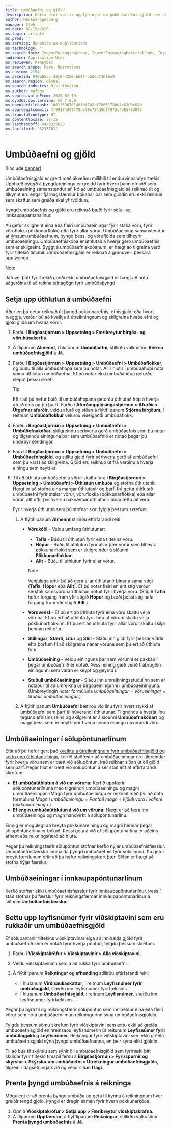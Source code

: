```yaml
---
title: Umbúðaefni og gjöld
description: Þetta efni veitir upplýsingar um pökkunarefnisgjöld sem eru greidd til endurvinnslufyrirtækja með ákveðnu millibili.
author: MarkusFogelberg
manager: tfehr
ms.date: 02/19/2020
ms.topic: article
ms.prod: ''
ms.service: dynamics-ax-applications
ms.technology: ''
ms.search.form: InventPackagingGroup, InventPackagingMaterialCode, InventPackagingMaterialFee, InventPackagingMaterialTrans, InventPackagingMaterialTransPurch, InventPackagingUnit
audience: Application User
ms.reviewer: kamaybac
ms.search.scope: Core, Operations
ms.custom: 2194
ms.assetid: 040b65dc-43c9-4256-b69f-b2d6e736fbe9
ms.search.region: Global
ms.search.industry: Distribution
ms.author: mafoge
ms.search.validFrom: 2020-02-19
ms.dyn365.ops.version: AX 7.0.0
ms.openlocfilehash: 1061f336701461df7a2cf78661788e4c6100c84d
ms.sourcegitcommit: 4f9912439ff78acf0c754d5bff972c4b85763093
ms.translationtype: HT
ms.contentlocale: is-IS
ms.lasthandoff: 04/02/2020
ms.locfileid: "3215701"
---
```

# <a name="packing-materials-and-fees"></a>Umbúðaefni og gjöld

[!include [banner](../includes/banner.md)]

Umbúðaefnisgjald er greitt með ákveðnu millibili til endurvinnslufyrirtækis. Upphæð byggð á þyngdareiningu er greidd fyrir hvern þann efnivið sem umbúðaeining samanstendur af. Þó að umbúðaefnisgjald sé reiknað út og tilkynnt eru engar fjárhagsfærslur bókaðar þar sem gjöldin eru ekki reiknuð sem skattur sem greiða skal yfirvöldum.

Þyngd umbúðaefnis og gjöld eru reiknuð bæði fyrir sölu- og innkaupapantanalínur.

Þú getur skilgreint eina eða fleiri umbúðaeiningar fyrir staka vöru, fyrir vöruflokk (pökkunarflokk) eða fyrir allar vörur. Umbúðaeining samanstendur af ýmsum umbúðaefnum, þyngd þess, og vörufjölda sem tilheyrir umbúðaeiningu. Umbúðaefniskóða er úthlutað á hverja gerð umbúðaefnis sem  er skilgreint. Byggt á umbúðaefniskóðanum, er hægt að tilgreina verð fyrir tiltekið tímabil. Umbúðaefnisgjald er reiknað á grundvelli þessara upplýsinga.

> [!NOTE]
> Jafnvel þótt fyrirtækið greiði ekki umbúðaefnisgjald er hægt að nota aðgerðina til að reikna talnagögn fyrir umbúðaþyngd.

## <a name="set-up-packing-material-allocation"></a><a name="allocations"></a>Setja upp úthlutun á umbúðaefni

Áður en þú getur reiknað út þyngd pökkunarefnis, efnisgjald, eða hvort tveggja, verður þú að kveikja á útreikningnum og skilgreina hvaða efni og gjöld gilda um hvaða vörur.

1. Farðu í **Birgðastjórnun \> Uppsetning \> Færibreytur birgða- og vöruhúsakerfis**.
1. Á flipanum **Almennt**, í hlutanum **Umbúðaefni**, stillirðu valkostinn **Reikna umbúðaefnisgjöld** á **Já**.
1. Farðu í **Birgðastjórnun \> Uppsetning \> Umbúðaefni \> Umbúðaflokkar**, og búðu til alla umbúðahópa sem þú notar. Allir hlutir í umbúðahópi nota sömu úthlutun umbúðaefna. Ef þú notar ekki umbúðahópa geturðu sleppt þessu skrefi.

    > [!TIP]
    > Eftir að þú hefur búið til umbúðahópana geturðu úthlutað hóp á hverja afurð eins og þú þarft. Farðu í **Afurðaupplýsingastjórnun \> Afurðir \> Útgefnar afurðir**, veldu afurð og síðan á flýtiflipanum **Stjórna birgðum**, í reitnum **Umbúðaflokkur** velurðu viðeigandi umbúðaflokk.

1. Farðu í **Birgðastjórnun \> Uppsetning \> Umbúðaefni \> Umbúðefnakóðar**, skilgreindu sérhverja gerð umbúðaefnis sem þú notar og tilgreindu eininguna þar sem umbúðaefnið er notað þegar þú undirbýr sendingar.
1. Fara til **Birgðastjórnun \> Uppsetning \> Umbúðaefni \> Umbúðaefnisgjöld**, og stilltu gjald fyrir sérhverja gerð af umbúðaefni sem þú varst að skilgreina. Gjöld eru reiknuð út frá verðinu á hverja einingu sem neytt er.
1. Til að úthluta umbúðaefni á vörur skaltu fara í **Birgðastjórnun \> Uppsetning \> Umbúðaefni \> Úthlutun umbúða** og stofna úthlutanir. Hægt er að stofna eins margar úthlutanir og þarf. Þú getur úthlutað umbúðaefni fyrir stakar vörur, vöruflokka (pökkunarflokka) eða allar vörur, allt eftir því hversu nákvæmar úthlutanir þínar ættu að vera.

    Fyrir hverja úthlutun sem þú stofnar skal fylgja þessum skrefum.

    1. Á flýtiflipanum **Almennt** stillirðu eftirfarandi reiti:

        - **Vörukóði** - Veldu umfang úthlutunar:

            - **Tafla** - Búðu til úthlutun fyrir eina tiltekna vöru.
            - **Hópur** - Búðu til úthlutun fyrir allar þær vörur sem tilheyra pökkunarflokki sem er skilgreindur á síðunni **Pökkunarflokkar**.
            - **Allt** - Búðu til úthlutun fyrir allar vörur.

            > [!NOTE]
            > Venjulega ættir þú að gera allar úthlutanir þínar á sama stigi (**Tafla**, **Hópur** eða **Allt**). Ef þú notar fleiri en eitt stig verður sérstök samsvörunarúthlutun notuð fyrir hverja vöru. (Stigið **Tafla** hefur forgang fram yfir stigið **Hópur** og bæði þessi stig hafa forgang fram yfir stigið **Allt**.)

        - **Vöruvensl** - Ef þú ert að úthluta fyrir eina vöru skaltu velja vöruna. Ef þú ert að úthluta fyrir hóp af vörum skaltu velja pökkunarflokkinn. Ef þú ert að úthluta fyrir allar vörur skaltu skilja þennan reit eftir.
        - **Stillingar**, **Stærð**, **Litur** og **Stíll** - Sláðu inn gildi fyrir þessar víddir eftir þörfum til að skilgreina nánar vöruna sem þú ert að úthluta fyrir.
        - **Umbúðaeining** - Veldu eininguna þar sem vörunni er pakkað í þegar umbúðaefnið er notað. Þessi eining gæti verið frábrugðin einingunni sem varan er keypt og geymd í.
        - **Stuðull umbúðaeiningar** - Sláðu inn umreikningsstuðulinn sem er notaður til að umreikna úr birgðaeiningunni í umbúðaeininguna. (Umbreytingin notar formúluna *Umbúðaeiningar* = *Vörueiningar* × *Stuðull umbúðaeiningar*.)

    1. Á flýtiflipanum **Umbúðaefni** bætirðu við línu fyrir hvert stykki af umbúðaefni sem þarf til núverandi úthlutunar. Tilgreindu á hverja línu tegund efnisins (eins og skilgreint er á síðunni **Umbúðefnakóðar**) og magn þess sem er neytt fyrir hverja senda einingu núverandi vöru.

## <a name="packing-units-on-sales-order-lines"></a>Umbúðaeiningar í sölupöntunarlínum

Eftir að þú hefur gert það [kveiktu á útreikningnum fyrir umbúðaefnisgjöld og settu upp úthlutanir þínar](#allocations), kerfið staðfestir að umbúðaeiningar eru tilgreindar fyrir hverja vöru sem er bætt við sölupöntun. Það reiknar síðan út öll gjöld sem þarf. Þegar hlut er bætt við sölupöntun á sér stað eitt af eftirfarandi skrefum:

- **Ef umbúðaúthlutun á við um vöruna:** Kerfið uppfærir sölupöntunarlínuna með tilgreindri umbúðaeiningu og magni umbúðaeiningar. (Magn fyrir umbúðaeiningu er reiknað með því að nota formúluna *Magn í umbúðaeiningu* = *Pantað magn* ÷ *Fjöldi vara í valinni pökkunareiningu*.)
- **Ef engin umbúðaúthlutun á við um vöruna:** Hægt er að færa inn umbúðaeiningu og magn handvirkt á sölupöntunarlínu.

Einnig er mögulegt að breyta pökkunareiningu og magni hennar þegar sölupöntunarlína er bókuð. Þessi geta á við ef sölupöntunarlína er aðeins afhent eða reikningsfærð að hluta.

Þegar þú reikningsfærir sölupöntun stofnar kerfið nýjar umbúðaefnisfærslur. Umbúðaefnisfærslur innihalda þyngd umbúðaefnis fyrir sölulínuna. Þú getur breytt færslunum eftir að þú hefur reikningsfært þær. Síðan er hægt að stofna nýjar færslur.

## <a name="packing-units-on-purchase-order-lines"></a>Umbúðaeiningar í innkaupapöntunarlínum

Kerfið stofnar ekki umbúðaefnisfærslur fyrir innkaupapöntunarlínur. Þess í stað stofnar þú færslur fyrir reikningsfærðar innkaupapöntunarlínur á síðunni **Umbúðaefnisfærslur**.

## <a name="set-up-license-numbers-for-customers-that-are-charged-packing-material-fees"></a>Settu upp leyfisnúmer fyrir viðskiptavini sem eru rukkaðir um umbúðaefnisgjöld

Ef sölupantanir tiltekins viðskiptavinar eiga að innihalda gjöld fyrir umbúðaefnið sem er notað fyrir hverja pöntun, fylgdu þessum skrefum.

1. Farðu í **Viðskiptakröfur \> Viðskiptavinir \> Alla viðskiptavini**.
1. Veldu viðskiptavininn sem á að rukka fyrir umbúðaefni.
1. Á flýtiflipanum **Reikningur og afhending** stillirðu eftirfarandi reiti:

    - Í hlutanum **Virðisaukaskattur**, í reitnum **Leyfisnúmer fyrir umbúðagjald**, slærðu inn leyfisnúmer fyrirtækisins.
    - Í hlutanum **Umbúðaefnisgjald**, í reitnum **Leyfisnúmer**, slærðu inn leyfisnúmer fyrirtækisins.

Þegar þú býrð til og reikningsfærir sölupöntun sem inniheldur eina eða fleiri vörur sem nota umbúðaefni mun reikningurinn sýna umbúðaefnisgjöldin.

Fylgdu þessum sömu skrefum fyrir viðskiptavini sem ættu ekki að greiða umbúðaefnisgjöld en hreinsaðu leyfisnúmerin úr reitunum **Leyfisnúmer fyrir umbúðagjald**og **Leyfisnúmer**. Reikningar fyrir viðskiptavini sem ekki greiða umbúðaefnisgjald sýna þyngd umbúðaefnanna, en þeir sýna ekki gjöldin.

Til að búa til skýrslu sem sýnir öll umbúðaefnisgjöld sem fyrirtæki þitt skuldar fyrir tiltekið tímabil ferðu á **Birgðastjórnun \> Fyrirspurnir og skýrslur \> Skýrslur um umbúðaefni \> Útreikningur umbúðaefnisgjalds**, tilgreinir dagsetningarsvið og velur síðan **Í lagi**.

## <a name="print-packing-material-weights-on-invoices"></a>Prenta þyngd umbúðaefnis á reikninga

Mögulegt er að prenta þyngd umbúða og gefa til kynna á reikningnum hver greiðir tengd gjöld. Þyngd er dregin saman fyrir hvern pökkunarkóða.

1. Opnið **Viðskiptakröfur \> Setja upp \> Færibreytur viðskiptakrafna**.
1. Á flipanum **Uppfærslur**, á flýtflipanum **Reikningur**, stillirðu valkostinn **Prenta þyngd umbúðaefnis** á **Já**.
